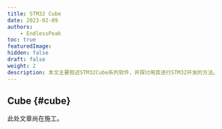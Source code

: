 ```yaml
---
title: STM32 Cube
date: 2023-02-09
authors: 
    - EndlessPeak
toc: true
featuredImage: 
hidden: false
draft: false
weight: 2
description: 本文主要叙述STM32Cube系列软件，并探讨用其进行STM32开发的方法。
---
```


## Cube {#cube}

此处文章尚在施工。
